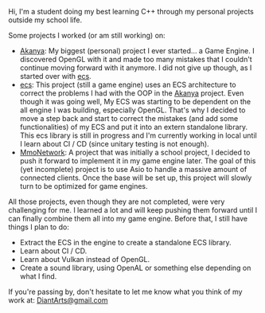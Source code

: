Hi,
I'm a student doing my best learning C++ through my personal projects outside my school life.

Some projects I worked (or am still working) on:
- [Akanya](https://github.com/DiantArts/Akanya): My biggest (personal) project I ever started... a Game Engine. I discovered OpenGL with it and made too many mistakes that I couldn't continue moving forward with it anymore. I did not give up though, as I started over with [ecs](https://github.com/DiantArts/ecs.git).
- [ecs](https://github.com/DiantArts/ecs.git): This project (still a game engine) uses an ECS architecture to correct the problems I had with the OOP in the [Akanya](https://github.com/DiantArts/Akanya) project. Even though it was going well, My ECS was starting to be dependent on the all engine I was building, especially OpenGL. That's why I decided to move a step back and start to correct the mistakes (and add some functionalities) of my ECS and put it into an extern standalone library. This ecs library is still in progress and I'm currently working in local until I learn about CI / CD (since unitary testing is not enough).
- [MmoNetwork](https://github.com/DiantArts/mmoNetwork): A project that was initially a school project, I decided to push it forward to implement it in my game engine later. The goal of this (yet incomplete) project is to use Asio to handle a massive amount of connected clients. Once the base will be set up, this project will slowly turn to be optimized for game engines.

All those projects, even though they are not completed, were very challenging for me. I learned a lot and will keep pushing them forward until I can finally combine them all into my game engine. Before that, I still have things I plan to do:
- Extract the ECS in the engine to create a standalone ECS library.
- Learn about CI / CD.
- Learn about Vulkan instead of OpenGL.
- Create a sound library, using OpenAL or something else depending on what I find.

If you're passing by, don't hesitate to let me know what you think of my work at: DiantArts@gmail.com

<!---
DiantArts/DiantArts is a ✨ special ✨ repository because its `README.md` (this file) appears on your GitHub profile.
You can click the Preview link to take a look at your changes.
--->
